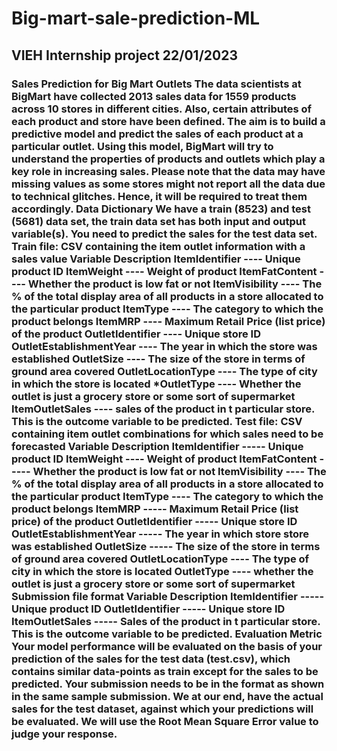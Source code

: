 # Big-mart-sale-prediction-ML
## VIEH Internship project 22/01/2023

### Sales Prediction for Big Mart Outlets The data scientists at BigMart have collected 2013 sales data for 1559 products across 10 stores in different cities. Also, certain attributes of each product and store have been defined. The aim is to build a predictive model and predict the sales of each product at a particular outlet. Using this model, BigMart will try to understand the properties of products and outlets which play a key role in increasing sales. Please note that the data may have missing values as some stores might not report all the data due to technical glitches. Hence, it will be required to treat them accordingly. Data Dictionary We have a train (8523) and test (5681) data set, the train data set has both input and output variable(s). You need to predict the sales for the test data set. Train file: CSV containing the item outlet information with a sales value Variable Description ItemIdentifier ---- Unique product ID ItemWeight ---- Weight of product ItemFatContent ---- Whether the product is low fat or not ItemVisibility ---- The % of the total display area of all products in a store allocated to the particular product ItemType ---- The category to which the product belongs ItemMRP ---- Maximum Retail Price (list price) of the product OutletIdentifier ---- Unique store ID OutletEstablishmentYear ---- The year in which the store was established OutletSize ---- The size of the store in terms of ground area covered OutletLocationType ---- The type of city in which the store is located *OutletType ---- Whether the outlet is just a grocery store or some sort of supermarket ItemOutletSales ---- sales of the product in t particular store. This is the outcome variable to be predicted. Test file: CSV containing item outlet combinations for which sales need to be forecasted Variable Description ItemIdentifier ----- Unique product ID ItemWeight ---- Weight of product ItemFatContent ----- Whether the product is low fat or not ItemVisibility ---- The % of the total display area of all products in a store allocated to the particular product ItemType ---- The category to which the product belongs ItemMRP ----- Maximum Retail Price (list price) of the product OutletIdentifier ----- Unique store ID OutletEstablishmentYear ----- The year in which store store was established OutletSize ----- The size of the store in terms of ground area covered OutletLocationType ---- The type of city in which the store is located OutletType ---- whether the outlet is just a grocery store or some sort of supermarket Submission file format Variable Description ItemIdentifier ----- Unique product ID OutletIdentifier ----- Unique store ID ItemOutletSales ----- Sales of the product in t particular store. This is the outcome variable to be predicted. Evaluation Metric Your model performance will be evaluated on the basis of your prediction of the sales for the test data (test.csv), which contains similar data-points as train except for the sales to be predicted. Your submission needs to be in the format as shown in the same sample submission. We at our end, have the actual sales for the test dataset, against which your predictions will be evaluated. We will use the Root Mean Square Error value to judge your response.
